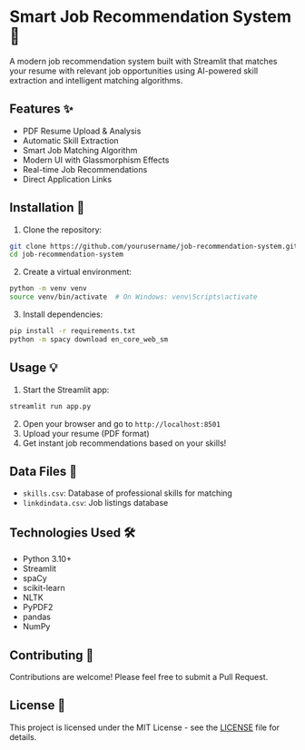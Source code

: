 # Smart Job Recommendation System 🎯

A modern job recommendation system built with Streamlit that matches your resume with relevant job opportunities using AI-powered skill extraction and intelligent matching algorithms.

## Features ✨

- PDF Resume Upload & Analysis
- Automatic Skill Extraction
- Smart Job Matching Algorithm
- Modern UI with Glassmorphism Effects
- Real-time Job Recommendations
- Direct Application Links

## Installation 🚀

1. Clone the repository:
```bash
git clone https://github.com/yourusername/job-recommendation-system.git
cd job-recommendation-system
```

2. Create a virtual environment:
```bash
python -m venv venv
source venv/bin/activate  # On Windows: venv\Scripts\activate
```

3. Install dependencies:
```bash
pip install -r requirements.txt
python -m spacy download en_core_web_sm
```

## Usage 💡

1. Start the Streamlit app:
```bash
streamlit run app.py
```

2. Open your browser and go to `http://localhost:8501`
3. Upload your resume (PDF format)
4. Get instant job recommendations based on your skills!

## Data Files 📁

- `skills.csv`: Database of professional skills for matching
- `linkdindata.csv`: Job listings database

## Technologies Used 🛠️

- Python 3.10+
- Streamlit
- spaCy
- scikit-learn
- NLTK
- PyPDF2
- pandas
- NumPy

## Contributing 🤝

Contributions are welcome! Please feel free to submit a Pull Request.

## License 📄

This project is licensed under the MIT License - see the [LICENSE](LICENSE) file for details. 